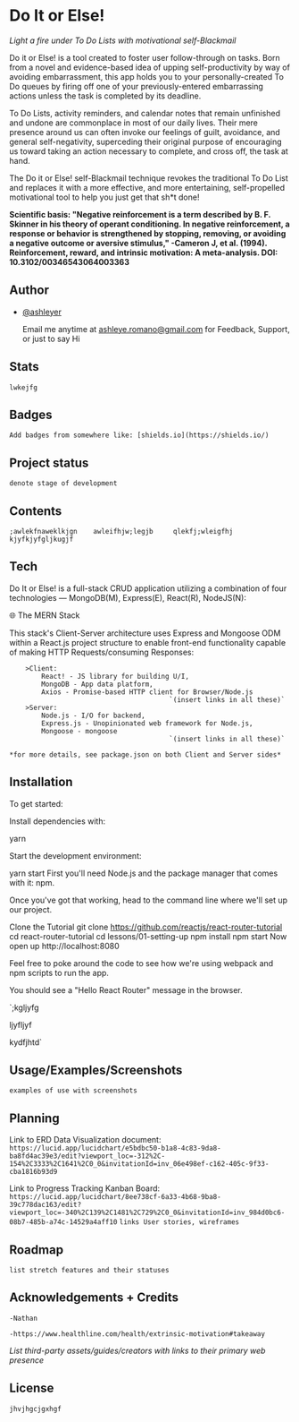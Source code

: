 
# **Do It or Else!** 
*Light a fire under To Do Lists with motivational self-Blackmail*


Do it or Else! is a tool created to foster user follow-through on tasks. 
Born from a novel and evidence-based idea of upping self-productivity by way of avoiding embarrassment, this app holds you to your personally-created To Do queues by firing off one of your previously-entered embarrassing actions unless the task is completed by its deadline. 

To Do Lists, activity reminders, and calendar notes that remain unfinished and undone are commonplace in most of our daily lives. Their mere presence around us can often invoke our feelings of guilt, avoidance, and general self-negativity, superceding their original purpose of encouraging us toward taking an action necessary to complete, and cross off, the task at hand. 

The Do it or Else! self-Blackmail technique revokes the traditional To Do List and replaces it with a more effective, and more entertaining, self-propelled motivational tool to help you just get that sh*t done!

**Scientific basis: 
"Negative reinforcement is a term described by B. F. Skinner in his theory of operant conditioning. In negative reinforcement, a response or behavior is strengthened by stopping, removing, or avoiding a negative outcome or aversive stimulus,"
-Cameron J, et al. (1994). Reinforcement, reward, and intrinsic motivation: A meta-analysis. DOI:
10.3102/00346543064003363**

## Author

- [@ashleyer](https://github.com/ashleyer) 
    
    Email me anytime at 
    ashleye.romano@gmail.com 
    for Feedback, Support, or just to say Hi

## Stats

`lwkejfg`


## Badges

`Add badges from somewhere like: [shields.io](https://shields.io/)`

## Project status

`denote stage of development`


## Contents

`;awlekfnaweklkjgn   
awleifhjw;legjb    
qlekfj;wleigfhj
kjyfkjyfgljkugjf`


## Tech

Do It or Else! is a full-stack CRUD application utilizing a combination of four technologies — MongoDB(M), Express(E), React(R), NodeJS(N):
       
🌐 The MERN Stack

This stack's Client-Server architecture uses Express and Mongoose ODM within a React.js project structure to enable front-end functionality capable of making HTTP Requests/consuming Responses:
        
        >Client:
            React! - JS library for building U/I,
            MongoDB - App data platform,
            Axios - Promise-based HTTP client for Browser/Node.js
                                            `(insert links in all these)`
        >Server:
            Node.js - I/O for backend, 
            Express.js - Unopinionated web framework for Node.js,
            Mongoose - mongoose
                                            `(insert links in all these)`

    *for more details, see package.json on both Client and Server sides*


## Installation

To get started: 

Install dependencies with:

yarn

Start the development environment:

yarn start
First you'll need Node.js and the package manager that comes with it: npm.

Once you've got that working, head to the command line where we'll set up our project.

Clone the Tutorial
git clone https://github.com/reactjs/react-router-tutorial
cd react-router-tutorial
cd lessons/01-setting-up
npm install
npm start
Now open up http://localhost:8080

Feel free to poke around the code to see how we're using webpack and npm scripts to run the app.

You should see a "Hello React Router" message in the browser.


`;kgljyfg

ljyfljyf

kydfjhtd`


## Usage/Examples/Screenshots

`examples of use with screenshots`


## Planning

Link to ERD Data Visualization document:
`https://lucid.app/lucidchart/e5bdbc50-b1a8-4c83-9da8-ba8fd4ac39e3/edit?viewport_loc=-312%2C-154%2C3333%2C1641%2C0_0&invitationId=inv_06e498ef-c162-405c-9f33-cba1816b93d9`

Link to Progress Tracking Kanban Board: 
`https://lucid.app/lucidchart/8ee738cf-6a33-4b68-9ba8-39c778dac163/edit?viewport_loc=-340%2C139%2C1481%2C729%2C0_0&invitationId=inv_984d0bc6-08b7-485b-a74c-14529a4aff10`
`links User stories, wireframes`

## Roadmap

`list stretch features and their statuses`


## Acknowledgements + Credits
`-Nathan`

`-https://www.healthline.com/health/extrinsic-motivation#takeaway`

*List third-party assets/guides/creators with links to their primary web presence*


## License

`jhvjhgcjgxhgf`

